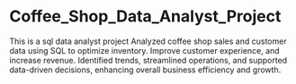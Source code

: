 # Coffee_Shop_Data_Analyst_Project
This is a sql data analyst project 
Analyzed coffee shop sales and customer data using SQL to optimize inventory.
Improve customer experience, and increase revenue. Identified trends, streamlined operations,
and supported data-driven decisions, enhancing overall business efficiency and growth.

